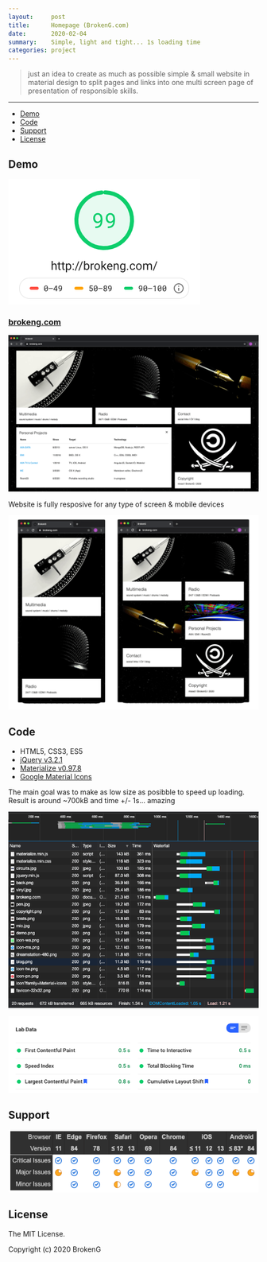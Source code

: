```yaml
---
layout:     post
title:      Homepage (BrokenG.com)
date:       2020-02-04
summary:    Simple, light and tight... 1s loading time
categories: project
---
```


> just an idea to create as much as possible simple & small website in material design to split pages and links into one multi screen page of presentation of responsible skills.


---

- [Demo](#demo)
- [Code](#code)
- [Support](#support)
- [License](#license)

## Demo

[![loading03](https://github.com/brokengdnb/homepage/blob/master/img/loading-03.png?raw=true "preview")](https://developers.google.com/speed/pagespeed/insights/ "preview")

### [brokeng.com](http://brokeng.com)

[![pc](https://github.com/brokengdnb/homepage/blob/master/img/demo-pc.png?raw=true "preview")](https://github.com/brokengdnb/homepage/blob/master/img/demo-pc.png?raw=true "preview")

Website is fully resposive for any type of screen & mobile devices

[![mobile](https://github.com/brokengdnb/homepage/blob/master/img/demo-mobile.png?raw=true "preview")](https://github.com/brokengdnb/homepage/blob/master/img/demo-mobile.png?raw=true "preview")


## Code

 - HTML5, CSS3, ES5
 - [jQuery v3.2.1](http://jquery.org "jQuery v3.2.1")
 - [Materialize v0.97.8](http://materializecss.com "Materialize")
 - [Google Material Icons](https://material.io/resources/icons/ "Google Material Icons")

The main goal was to make as low size as posibble to speed up loading. Result is around ~700kB and time +/- 1s... amazing

[![loading01](https://github.com/brokengdnb/homepage/blob/master/img/loading-01.png?raw=true "preview")](https://github.com/brokengdnb/homepage/blob/master/img/loading-01.png?raw=true "preview")

[![loading02](https://github.com/brokengdnb/homepage/blob/master/img/loading-02.png?raw=true "preview")](https://github.com/brokengdnb/homepage/blob/master/img/loading-02.png?raw=true "preview")

## Support

[![compatibility](https://github.com/brokengdnb/homepage/blob/master/img/compatibility.png?raw=true "preview")](https://github.com/brokengdnb/homepage/blob/master/img/compatibility.png?raw=true "preview")

## License

The MIT License.

Copyright (c) 2020 BrokenG